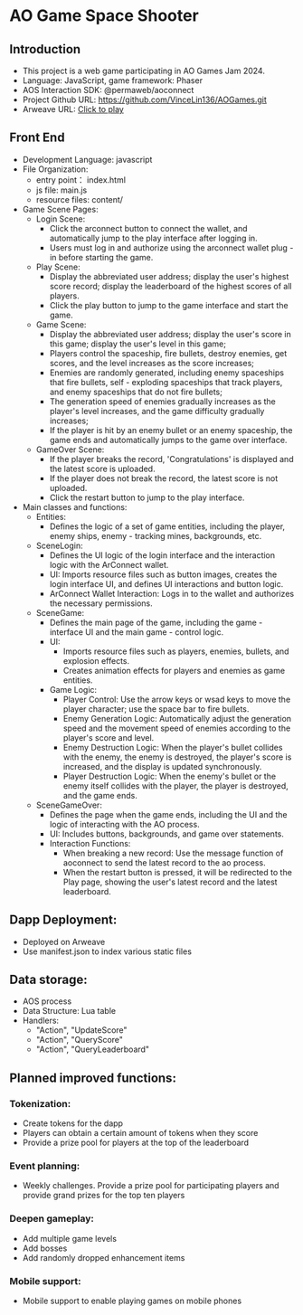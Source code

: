 # AO Game Space Shooter

## Introduction
- This project is a web game participating in AO Games Jam 2024.
- Language: JavaScript, game framework: Phaser
- AOS Interaction SDK: @permaweb/aoconnect
- Project Github URL: https://github.com/VinceLin136/AOGames.git
- Arweave URL: [Click to play](https://arweave.net/DgBkw249jTYOINeOgFpPQyodJdGgANevmp8NKOdfuJ0) 

## Front End
- Development Language: javascript
- File Organization: 
    - entry point： index.html
    - js file: main.js
    - resource files: content/
- Game Scene Pages:
    - Login Scene:
        - Click the arconnect button to connect the wallet, and automatically jump to the play interface after logging in.
        - Users must log in and authorize using the arconnect wallet plug - in before starting the game.
    - Play Scene:
        - Display the abbreviated user address; display the user's highest score record; display the leaderboard of the highest scores of all players.
        - Click the play button to jump to the game interface and start the game.
    - Game Scene:
        - Display the abbreviated user address; display the user's score in this game; display the user's level in this game;
        - Players control the spaceship, fire bullets, destroy enemies, get scores, and the level increases as the score increases;
        - Enemies are randomly generated, including enemy spaceships that fire bullets, self - exploding spaceships that track players, and enemy spaceships that do not fire bullets;
        - The generation speed of enemies gradually increases as the player's level increases, and the game difficulty gradually increases;
        - If the player is hit by an enemy bullet or an enemy spaceship, the game ends and automatically jumps to the game over interface.
    - GameOver Scene:
        - If the player breaks the record, 'Congratulations' is displayed and the latest score is uploaded.
        - If the player does not break the record, the latest score is not uploaded.
        - Click the restart button to jump to the play interface.
- Main classes and functions:
    - Entities: 
        - Defines the logic of a set of game entities, including the player, enemy ships, enemy - tracking mines, backgrounds, etc.
    - SceneLogin: 
        - Defines the UI logic of the login interface and the interaction logic with the ArConnect wallet.
        - UI: Imports resource files such as button images, creates the login interface UI, and defines UI interactions and button logic.
        - ArConnect Wallet Interaction: Logs in to the wallet and authorizes the necessary permissions.
    - SceneGame: 
        - Defines the main page of the game, including the game - interface UI and the main game - control logic.
        - UI:
            - Imports resource files such as players, enemies, bullets, and explosion effects.
            - Creates animation effects for players and enemies as game entities.
        - Game Logic:
            - Player Control: Use the arrow keys or wsad keys to move the player character; use the space bar to fire bullets.
            - Enemy Generation Logic: Automatically adjust the generation speed and the movement speed of enemies according to the player's score and level.
            - Enemy Destruction Logic: When the player's bullet collides with the enemy, the enemy is destroyed, the player's score is increased, and the display is updated synchronously.
            - Player Destruction Logic: When the enemy's bullet or the enemy itself collides with the player, the player is destroyed, and the game ends.
    - SceneGameOver: 
        - Defines the page when the game ends, including the UI and the logic of interacting with the AO process.
        - UI: Includes buttons, backgrounds, and game over statements.
        - Interaction Functions:
            - When breaking a new record: Use the message function of aoconnect to send the latest record to the ao process.
            - When the restart button is pressed, it will be redirected to the Play page, showing the user's latest record and the latest leaderboard.

## Dapp Deployment: 
- Deployed on Arweave
- Use manifest.json to index various static files

## Data storage: 
- AOS process  
- Data Structure: Lua table
- Handlers:
    - "Action", "UpdateScore"
    - "Action", "QueryScore"
    - "Action", "QueryLeaderboard"

## Planned improved functions:
### Tokenization: 
- Create tokens for the dapp
- Players can obtain a certain amount of tokens when they score
- Provide a prize pool for players at the top of the leaderboard
### Event planning: 
- Weekly challenges. Provide a prize pool for participating players and provide grand prizes for the top ten players
### Deepen gameplay: 
- Add multiple game levels
- Add bosses
- Add randomly dropped enhancement items

### Mobile support: 
- Mobile support to enable playing games on mobile phones
